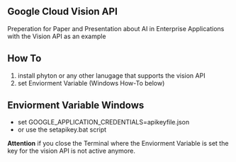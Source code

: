 Google Cloud Vision API
------------------------
Preperation for Paper and Presentation about AI in Enterprise Applications with the Vision API as an example


 How To
--------
 1. install phyton or any other lanugage that supports the vision API
 2. set Enviorment Variable (Windows How-To below)
  
 Enviorment Variable Windows
---------------------------
 - set GOOGLE_APPLICATION_CREDENTIALS=apikeyfile.json
 - or use the setapikey.bat script
 
**Attention**
 if you close the Terminal where the Enviorment Variable is set the key for the vision API is not active anymore.
